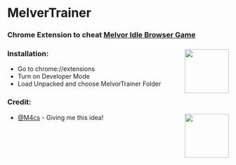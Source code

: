 # MelverTrainer
### Chrome Extension to cheat [Melvor Idle Browser Game](https://melvoridle.com/)<br>
### Installation:<img align="right" width="100" height="100" src="https://raw.githubusercontent.com/RustyBalboadev/MelvorTrainer/master/icon/logo.png">
* Go to chrome://extensions
* Turn on Developer Mode
* Load Unpacked and choose MelvorTrainer Folder
### Credit:
* [@M4cs](https://github.com/M4cs) - Giving me this idea! <img align="right" width="100" height="100" src="https://avatars2.githubusercontent.com/u/34947910?s=460&u=5e011a6eba709afe7d178e5778e4790f432b31a5&v=4">
